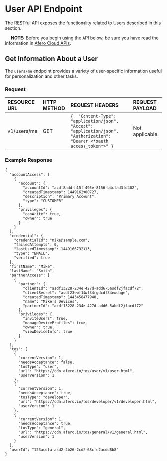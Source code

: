 # User API Endpoint

The RESTful API exposes the functionality related to Users described in this section.

<div class="af-callout">
<div class="callout-text">
<p><img src="../img/Note.svg" width="15" style="vertical-align:bottom;padding:0"> <strong>NOTE:</strong> Before you begin using the API below, be sure you have read the information in <a href="../CloudAPIs">Afero Cloud APIs</a>.
</div>
</div>

## Get Information About a User

The `users/me` endpoint provides a variety of user-specific information useful for personalization and other tasks.

### Request

| RESOURCE URL | HTTP METHOD | REQUEST HEADERS                                              | REQUEST PAYLOAD |
| :----------- | :---------- | :----------------------------------------------------------- | :-------------- |
| v1/users/me  | GET         | `{  "Content-Type": "application/json",  "Accept": "application/json",  "Authorization": "Bearer <*oauth access_token*>" }` | Not applicable. |

### Example Response

```
{
  "accountAccess": [
    {
      "account": {
        "accountId": "acdf8add-h15f-495e-8156-b4cfad3fd402",
        "createdTimestamp": 1449162900727,
        "description": "Primary Account",
        "type": "CUSTOMER"
      },
      "privileges": {
        "canWrite": true,
        "owner": true
      }
    }
  ],
  "credential": {
    "credentialId": "mike@sample.com",
    "failedAttempts": 0,
    "lastUsedTimestamp": 1449166732313,
    "type": "EMAIL",
    "verified": true
  },
  "firstName": "Mike",
  "lastName": "Smith",
  "partnerAccess": [
    {
      "partner": {
        "clientId": "asdf13228-234e-427d-add6-5asdf2jfacdf72",
        "clientSecret": "asdf23ewf14wf34rgdcdf34ewdage",
        "createdTimestamp": 1443458477948,
        "name": "Mike's Devices",
        "partnerId": "acdf13228-234e-427d-add6-5abdf2jfacdf72"
      },
      "privileges": {
        "inviteUsers": true,
        "manageDeviceProfiles": true,
        "owner": true,
        "viewDeviceInfo": true
      }
    }
  ],
  "tos": [
    {
      "currentVersion": 1,
      "needsAcceptance": false,
      "tosType": "user",
      "url": "https://cdn.afero.io/tos/user/v1/user.html",
      "userVersion": 1
    },
    {
      "currentVersion": 1,
      "needsAcceptance": true,
      "tosType": "developer",
      "url": "https://cdn.afero.io/tos/developer/v1/developer.html",
      "userVersion": 1
    },
    {
      "currentVersion": 1,
      "needsAcceptance": true,
      "tosType": "general",
      "url": "https://cdn.afero.io/tos/general/v1/general.html",
      "userVersion": 1
    }
  ],
  "userId": "123acdfa-asd2-4b26-2cd2-68cfe2acdd8b8"
}
```
